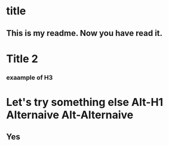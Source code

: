 # title
## This is my readme. Now you have read it.
# Title 2
### exaample of H3
Let's try something else
Alt-H1 Alternaive 
Alt-Alternaive 
======
Yes
------
